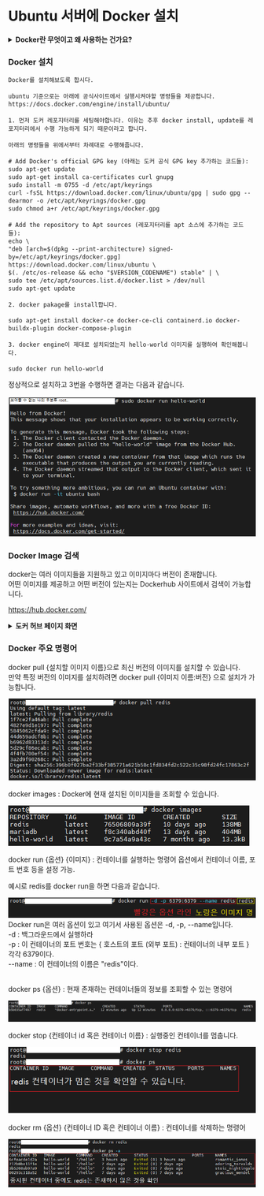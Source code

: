 # Ubuntu 서버에 Docker 설치

<details>
<summary> <b>Docker란 무엇이고 왜 사용하는 건가요?</b> </summary><br>

Docker란 컨테이너 기반 오픈 소스 가상화 플랫폼 입니다.<br>

아주 예전에는 한 서버, 하나의 물리적인 시스템에는 하나의 서비스만을 제공할 수 있었습니다.<br>
그러나 매우 간단한 서비스를 제공해야한다면 CPU 사용률, 자원의 사용률에 낭비가 발생합니다.<br>

돈을 많이 들여 서버를 장만했는데 "Hello World" 딱 하나 보여주는 웹 사이트용으로만 사용하면 매우 낭비지 않겠나요?<br>

이를 해결하기 위해 하나의 물리적 시스템이 여러 OS를 실행할 수 있는 가상 머신(VM)이 나오게 됩니다.<br>
하지만 VM의 경우 호스트 OS 위에 가상화된 OS를 실행하는 방식입니다.<br>
각 OS들이 완벽히 분리할 수 있는 장점이 있지만 무겁고 느리다는 단점이 존재합니다.<br>

만약 VM을 쓸 필요까진 없을 정도의 가벼운 실행을 원한다면 VM은 적합하지 않을겁니다.

### 그래서 나온 것이 컨테이너(container)를 실행하고 관리하는 오픈 소스 가상화 플랫폼 Docker 입니다.

컨테이너란 격리된 환경의 코드를 뜻합니다. 컨테이너는 여러분의 OS와 파일 등에 대해 전혀 알지 못합니다.<br>
VM의 경우 OS가 완전 분리되지만 컨테이너는 호스트 OS의 커널을 공유하고 있어 내부적 통신이 쉽습니다.<br>
컨테이너는 Docker 위에 어플리케이션 실행을 위한 이미지(image)만이 올라가 VM보다 가볍습니다.<br>

여기서 이미지(image)는 컨테이너를 실행할 수 있는 파일과 설정 모음을 뜻합니다.<br>
만약 MySQL 이미지를 한 컨테이너에 넣고 다른 컨테이너에 SpringBoot를 넣었다면 각각의 컨테이너는 SpringBoot, Mysql로 동작하게 됩니다.<br>


위는 아주 간략히 정리한 내용이고, 좀 더 정확하고 확실한 설명은 다음 링크들을 참고하는 것이 가장 좋습니다!<br>

https://docs.docker.com/guides/get-started/<br>
https://www.ibm.com/kr-ko/topics/docker<br>
https://aws.amazon.com/ko/docker/<br>

</details>

### Docker 설치

    Docker를 설치해보도록 합시다.
    
    ubuntu 기준으로는 아래에 공식사이트에서 실행시켜야할 명령들을 제공합니다.
    https://docs.docker.com/engine/install/ubuntu/

    1. 먼저 도커 레포지터리를 세팅해야합니다. 이유는 추후 docker install, update를 레포지터리에서 수행 가능하게 되기 때문이라고 합니다.

    아래의 명령들을 위에서부터 차례대로 수행해줍니다.

    # Add Docker's official GPG key (아래는 도커 공식 GPG key 추가하는 코드들):
    sudo apt-get update
    sudo apt-get install ca-certificates curl gnupg
    sudo install -m 0755 -d /etc/apt/keyrings
    curl -fsSL https://download.docker.com/linux/ubuntu/gpg | sudo gpg --dearmor -o /etc/apt/keyrings/docker.gpg
    sudo chmod a+r /etc/apt/keyrings/docker.gpg

    # Add the repository to Apt sources (레포지터리를 apt 소스에 추가하는 코드들):
    echo \
    "deb [arch=$(dpkg --print-architecture) signed-by=/etc/apt/keyrings/docker.gpg] https://download.docker.com/linux/ubuntu \
    $(. /etc/os-release && echo "$VERSION_CODENAME") stable" | \
    sudo tee /etc/apt/sources.list.d/docker.list > /dev/null
    sudo apt-get update

    2. docker pakage를 install합니다.
    
    sudo apt-get install docker-ce docker-ce-cli containerd.io docker-buildx-plugin docker-compose-plugin

    3. docker engine이 제대로 설치되었는지 hello-world 이미지를 실행하여 확인해봅니다.

    sudo docker run hello-world

정상적으로 설치하고 3번을 수행하면 결과는 다음과 같습니다.<br><br>
<img src="./result_image/docekr_result.png"><br>

### Docker Image 검색
docker는 여러 이미지들을 지원하고 있고 이미지마다 버전이 존재합니다.<br>
어떤 이미지를 제공하고 어떤 버전이 있는지는 Dockerhub 사이트에서 검색이 가능합니다.<br>

https://hub.docker.com/

<details>
<summary> <b> 도커 허브 페이지 화면</b> </summary>

메인 페이지<br>
<img src="./result_image/docker_hub.png"><br>

검색 결과<br>
<img src="./result_image/docker_hub_search.png"><br>

상세 내용 및 설치 가능한 버전<br>
<img src="./result_image/docker_hub_detail.png"><br>
</details>

### Docker 주요 명령어

docker pull {설치할 이미지 이름}으로 최신 버전의 이미지를 설치할 수 있습니다.<br>
만약 특정 버전의 이미지를 설치하려면 docker pull {이미지 이름:버전} 으로 설치가 가능합니다.<br>

<img src="./result_image/docker_pull.png"><br>

docker images : Docker에 현재 설치된 이미지들을 조회할 수 있습니다.<br>

<img src="./result_image/docker_images.png"><br>

docker run {옵션} {이미지} : 컨테이너를 실행하는 명령어 옵션에서 컨테이너 이름, 포트 번호 등을 설정 가능.

예시로 redis를 docker run을 하면 다음과 같습니다.<br>

<img src="./result_image/docker_run.png"><br>
Docker run은 여러 옵션이 있고 여기서 사용된 옵션은 -d, -p, --name입니다.<br>
-d : 백그라운드에서 실행하라<br>
-p : 이 컨테이너의 포트 번호는 { 호스트의 포트 (외부 포트) : 컨테이너의 내부 포트 } 각각 6379이다.<br>
--name : 이 컨테이너의 이름은 "redis"이다.<br><br>

docker ps {옵션} : 현재 존재하는 컨테이너들의 정보를 조회할 수 있는 명령어<br>

<img src="./result_image/docker_ps.png"><br>

docker stop {컨테이너 id 혹은 컨테이너 이름} : 실행중인 컨테이너를 멈춥니다.<br>

<img src="./result_image/redis_stop.png"><br>

docker rm {옵션} {컨테이너 ID 혹은 컨테이너 이름} : 컨테이너를 삭제하는 명령어<br>

<img src="./result_image/docker_ps_a.png">